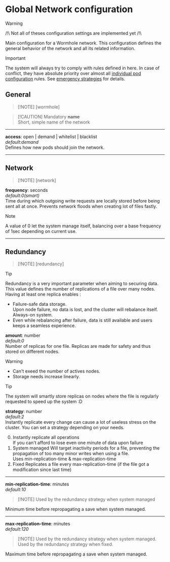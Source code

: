 # Global Network configuration

> [!WARNING]
> /!\ Not all of theses configuration settings are implemented yet /!\

Main configuration for a Wormhole network.
This configuration defines the general behavior of the network and all its related information.
> [!IMPORTANT]
> The system will always try to comply with rules defined in here. In case of conflict, they have absolute priority over almost all [individual pod configuration](./pod_conf.md) rules.
> See [emergency strategies](../strategies/emergency.md) for details.

## General
>
> [!NOTE] [wormhole]

> [!CAUTION] Mandatory
> **name**<br>
> Short, simple name of the network

---

**access**: open | demand | whitelist | blacklist<br>
*default:demand*<br>
Defines how new pods should join the network.

---

## Network
>
> [!NOTE] [network]

**frequency**: seconds<br>
*default:0(smart)*<br>
Time during which outgoing write requests are locally stored before being sent all at once.
Prevents network floods when creating lot of files fastly.
> [!NOTE]
> A value of 0 let the system manage itself, balancing over a base frequency of 1sec depending on current use.


---

## Redundancy
>
> [!NOTE] [redundancy]

> [!TIP]
> Redundancy is a very important parameter when aiming to securing data. This value defines the number of replications of a file over many nodes. Having at least one replica enables :
> - Failure-safe data storage.<br>
> Upon node failure, no data is lost, and the cluster will rebalance itself.
> Always-on system.<br>
> - Even while rebalancing after failure, data is still available and users keeps a seamless experience.

**amount**: number<br>
*default:0*<br>
Number of replicas for one file. Replicas are made for safety and thus stored on different nodes.
> [!WARNING]
> - Can't exeed the number of actives nodes.
> - Storage needs increase linearly.

> [!TIP]
> The system will smartly store replicas on nodes where the file is regularly requested to speed up the system :D

**strategy**: number<br>
*default:2*<br>
Instantly replicate every change can cause a lot of useless stress on the cluster. You can set a strategy depending on your needs.

0. Instantly replicate all operations<br>
If you can't afford to lose even one minute of data upon failure
1. System managed
Will target inactivity periods for a file, preventing the propagation of too many minor writes when using a file.<br>
Uses min-replication-time & max-replication-time
2. Fixed
Replicates a file every max-replication-time (if the file got a modification since last time)

---

**min-replication-time**: minutes<br>
*default:10*<br>
> [!NOTE] Used by the redundancy strategy when system managed

Minimum time before repropagating a save when system managed.

---

**max-replication-time**: minutes<br>
*default:120*<br>
> [!NOTE] Used by the redundancy strategy when system managed.<br>Used by the redundancy strategy when fixed.

Maximum time before repropagating a save when system managed.

